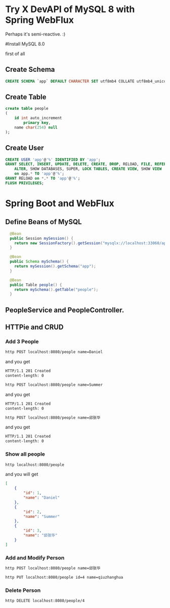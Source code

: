 # Try X DevAPI of MySQL 8 with Spring WebFlux

Perhaps it's semi-reactive. :)

#Install MySQL 8.0

first of all

## Create Schema
```sql
CREATE SCHEMA `app` DEFAULT CHARACTER SET utf8mb4 COLLATE utf8mb4_unicode_ci;
```

## Create Table
```sql
create table people
(
	id int auto_increment
		primary key,
	name char(254) null
);

```

## Create User
```sql
CREATE USER 'app'@'%' IDENTIFIED BY 'app';
GRANT SELECT, INSERT, UPDATE, DELETE, CREATE, DROP, RELOAD, FILE, REFERENCES, INDEX,
    ALTER, SHOW DATABASES, SUPER, LOCK TABLES, CREATE VIEW, SHOW VIEW 
    on app.* TO 'app'@'%';
GRANT RELOAD on *.* TO 'app'@'%';
FLUSH PRIVILEGES;
```

# Spring Boot and WebFlux

## Define Beans of MySQL
```java
  @Bean
  public Session mySession() {
    return new SessionFactory().getSession("mysqlx://localhost:33060/app?user=app&password=app");
  }

  @Bean
  public Schema mySchema() {
    return mySession().getSchema("app");
  }

  @Bean
  public Table people() {
    return mySchema().getTable("people");
  }

```

## PeopleService and PeopleController.


## HTTPie and CRUD

### Add 3 People
```bash
http POST localhost:8080/people name=Daniel
```
and you get
```bash
HTTP/1.1 201 Created
content-length: 0
```
```bash
http POST localhost:8080/people name=Summer
```
and you get
```bash
HTTP/1.1 201 Created
content-length: 0
```
```bash
http POST localhost:8080/people name=邱张华
```
and you get
```bash
HTTP/1.1 201 Created
content-length: 0
```


### Show all people

```bash
http localhost:8080/people
```
and you will get
```json
[
    {
        "id": 1,
        "name": "Daniel"
    },
    {
        "id": 2,
        "name": "Summer"
    },
    {
        "id": 3,
        "name": "邱张华"
    }
]
```
### Add and Modify Person
```bash
http POST localhost:8080/people name=邱张华

http PUT localhost:8080/people id=4 name=qiuzhanghua

```

### Delete Person
```bash
http DELETE localhost:8080/people/4
```

